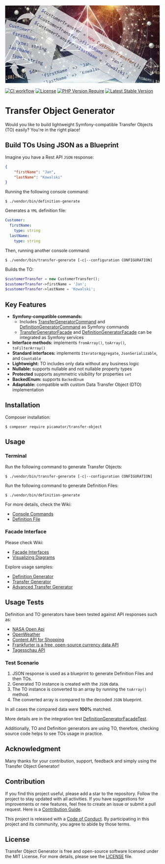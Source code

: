 ![Transfer Object Generator](doc/img/transfer-object-generator.jpg)

[![CI workflow](https://github.com/picamator/transfer-object/actions/workflows/ci.yml/badge.svg?event=push)](https://github.com/picamator/transfer-object/actions)
[![License](https://poser.pugx.org/picamator/transfer-object/license)](https://packagist.org/packages/picamator/transfer-object)
[![PHP Version Require](https://poser.pugx.org/picamator/transfer-object/require/php)](https://packagist.org/packages/picamator/transfer-object)
[![Latest Stable Version](https://poser.pugx.org/picamator/transfer-object/v)](https://packagist.org/packages/picamator/transfer-object)

Transfer Object Generator
==========================

Would you like to build lightweight Symfony-compatible Transfer Objects (TO) easily?
You're in the right place!

Build TOs Using JSON as a Blueprint
------------------------------------

Imagine you have a Rest API `JSON` response:
```json
{
    "firstName": "Jan",
    "lastName": "Kowalski"
}
```
Running the following console command:
```shell
$ ./vendor/bin/definition-generate
```

Generates a `YML` definition file:
```yml
Customer:
  firstName:
    type: string
  lastName:
    type: string
```

Then, running another console command:
```shell
$ ./vendor/bin/transfer-generate [-c|--configuration CONFIGURATION]
```

Builds the TO:
```php
$customerTransfer = new CustomerTransfer();
$customerTransfer->firstName = 'Jan';
$customerTransfer->lastName = 'Kowalski';
```

Key Features
------------

* **Symfony-compatible commands:**
  * Includes [TransferGeneratorCommand](/src/Command/TransferGeneratorCommand.php) and [DefinitionGeneratorCommand](/src/Command/DefinitionGeneratorCommand.php) as Symfony commands
  * [TransferGeneratorFacade](/src/TransferGenerator/TransferGeneratorFacade.php) and [DefinitionGeneratorFacade](/src/DefinitionGenerator/DefinitionGeneratorFacade.php) can be integrated as Symfony services
* **Interface methods:** implements `fromArray()`, `toArray()`, `toFilterArray()`
* **Standard interfaces:** implements `IteratorAggregate`, `JsonSerializable`, and `Countable`
* **Lightweight:** TO includes only data without any business logic
* **Nullable:** supports nullable and not nullable property types
* **Protected** supports asymmetric visibility for properties `set`
* **BackedEnum:** supports `BackedEnum`
* **Adaptable:** compatible with custom Data Transfer Object (DTO) implementation

Installation
------------

Composer installation:

```shell
$ composer require picamator/transfer-object
```

Usage
-----

### Terminal

Run the following command to generate Transfer Objects:
```shell
$ ./vendor/bin/transfer-generate [-c|--configuration CONFIGURATION]
```

Run the following command to generate Definition Files:
```shell
$ ./vendor/bin/definition-generate
```

For more details, check the Wiki:
- [Console Commands](https://github.com/picamator/transfer-object/wiki/Console-Commands)
- [Definition File](https://github.com/picamator/transfer-object/wiki/Definition-File)

### Facade Interface

Please check Wiki:
- [Facade Interfaces](https://github.com/picamator/transfer-object/wiki/Facade-Interfaces)
- [Visualizing Diagrams](https://github.com/picamator/transfer-object/wiki/Visualising-Diagrams)

Explore usage samples:
- [Definition Generator](/doc/samples/try-definition-generator.php)
- [Transfer Generator](/doc/samples/try-transfer-generator.php)
- [Advanced Transfer Generator](/doc/samples/try-advanced-transfer-generator.php)


Usage Tests
-----------

Definition and TO generators have been tested against API responses such as:

* [NASA Open Api](https://api.nasa.gov/neo/rest/v1/neo/2465633?api_key=DEMO_KEY)
* [OpenWeather](https://openweathermap.org/current#example_JSON)
* [Content API for Shopping](https://developers.google.com/shopping-content/guides/products/products-api?hl=en)
* [Frankfurter is a free, open-source currency data API](https://api.frankfurter.dev/v1/latest)
* [Tagesschau API](https://tagesschau.api.bund.dev)

### Test Scenario

1. JSON response is used as a blueprint to generate Definition Files and then TOs.
2. Generated TO instance is created with the `JSON` data.
3. The TO instance is converted to an array by running the `toArray()` method.
4. The converted array is compared to the decoded `JSON` blueprint.

In all cases the compared data were **100%** matched.

More details are in the integration test [DefinitionGeneratorFacadeTest](/tests/integration/DefinitionGenerator/DefinitionGeneratorFacadeTest.php).

Additionally, TO and Definition generators are using TO, therefore, checking source code helps to see TOs usage in practice.

Acknowledgment
--------------

Many thanks for your contribution, support, feedback and simply using the Transfer Object Generator!

Contribution
------------

If you find this project useful, please add a star to the repository. Follow the project to stay updated with all activities.
If you have suggestions for improvements or new features, feel free to create an issue or submit a pull request.
Here is a [Contribution Guide](CONTRIBUTING.md).


This project is released with a [Code of Conduct](CODE_OF_CONDUCT.md).
By participating in this project and its community, you agree to abide by those terms.

License
-------

Transfer Object Generator is free and open-source software licensed under the MIT License.
For more details, please see the [LICENSE](LICENSE) file.
